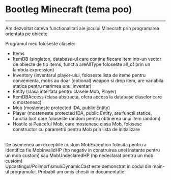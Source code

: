 # Bootleg Minecraft (tema poo)
<hr>

Am dezvoltat cateva functionalitati ale jocului Minecraft prin programarea orientata pe obiecte.

Programul meu foloseste clasele: 
- Items
- ItemDB (singleton, database-ul care contine fiecare item intr-un vector de obiecte de tip Items, functia areAllType foloseste all_of prin un lambda expression)
- Inventory (inventarul player-ului, foloseste lista de iteme pentru convenienta, mobs au doar (optional) weapon si drop item, are variabila statica pentru marimea unui inventar)
- Entity (clasa interfata pentru clasele Mob, Player)
- ItemDBAccess (clasa abstracta, ofera access la database claselor care o mostenesc)
- Mob (mosteneste protected IDA, public Entity)
- Player (mosteneste protected IDA, public Entity, are functii statice, functia loot care foloseste random pentru obtinerea unui item random)
- Hostile si Peaceful Mob, care mostenesc clasa Mob, folosesc constructor cu parametrii pentru Mob prin lista de initializare
<br>
De asemenea am exceptiile custom MobException folosita pentru a identifica fie MobInvalidHP (hp negativ in construirea unei instante pentru un mob custom) sau MobUndeclaredHP (hp nedeclarat pentru un mob custom)
<br>
Upcastingul/Polimorfismul/DynamicCast este demonstrat in codul din main-ul programului. Probabil am omis chestii in documentatie!
